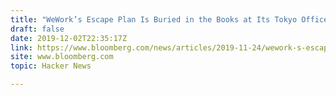 ```yaml
---
title: "WeWork’s Escape Plan Is Buried in the Books at Its Tokyo Office"
draft: false
date: 2019-12-02T22:35:17Z
link: https://www.bloomberg.com/news/articles/2019-11-24/wework-s-escape-plan-is-buried-in-the-books-at-its-tokyo-office?utm_medium=RSS&utm_source=hune
site: www.bloomberg.com
topic: Hacker News  

---
```

